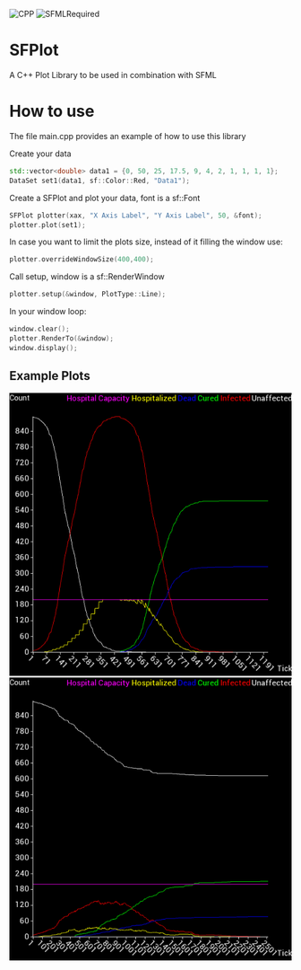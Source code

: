 ![CPP](https://img.shields.io/badge/Language-C++-blue?style=for-the-badge&logo=c%2B%2B)
![SFMLRequired](https://img.shields.io/badge/SFML-Required-red?style=for-the-badge&logo=sfml)

# SFPlot
A C++ Plot Library to be used in combination with SFML

# How to use
The file main.cpp provides an example of how to use this library

Create your data  
```c++
std::vector<double> data1 = {0, 50, 25, 17.5, 9, 4, 2, 1, 1, 1, 1};
DataSet set1(data1, sf::Color::Red, "Data1");
```  
Create a SFPlot and plot your data, font is a sf::Font  
```c++
SFPlot plotter(xax, "X Axis Label", "Y Axis Label", 50, &font);
plotter.plot(set1);
```  
In case you want to limit the plots size, instead of it filling the window use:
```c++
plotter.overrideWindowSize(400,400);
```
Call setup, window is a sf::RenderWindow  
```c++
plotter.setup(&window, PlotType::Line);
```  
In your window loop:  
```c++
window.clear();
plotter.RenderTo(&window);
window.display();
```
## Example Plots
![Plot](img/graph1.png)
![Plot](img/graph2.png)
